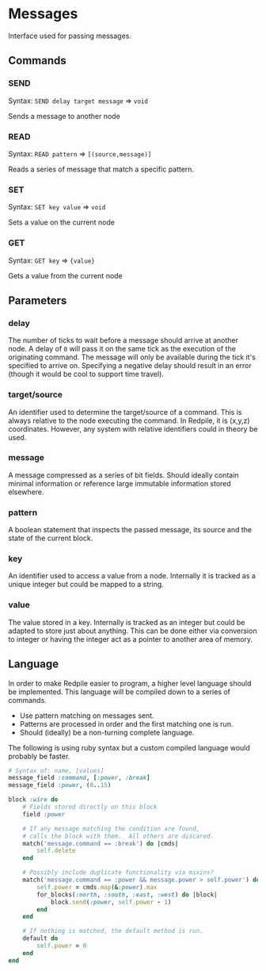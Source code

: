 Messages
========

Interface used for passing messages.

Commands
--------

### SEND

Syntax: `SEND delay target message` => `void`

Sends a message to another node

### READ

Syntax: `READ pattern` => `[(source,message)]`

Reads a series of message that match a specific pattern.

### SET

Syntax: `SET key value` => `void`

Sets a value on the current node

### GET

Syntax: `GET key` => `{value}`

Gets a value from the current node

Parameters
----------

### delay

The number of ticks to wait before a message should arrive at another node.
A delay of `0` will pass it on the same tick as the execution of the originating command.
The message will only be available during the tick it's specified to arrive on.
Specifying a negative delay should result in an error (though it would be cool to support time travel).

### target/source

An identifier used to determine the target/source of a command.
This is always relative to the node executing the command.  In Redpile, it is (x,y,z) coordinates.
However, any system with relative identifiers could in theory be used.

### message

A message compressed as a series of bit fields.
Should ideally contain minimal information or reference large immutable information stored elsewhere.

### pattern

A boolean statement that inspects the passed message, its source and the state of the current block.

### key

An identifier used to access a value from a node.
Internally it is tracked as a unique integer but could be mapped to a string.

### value

The value stored in a key.  Internally is tracked as an integer but could be adapted to store just about anything.  This can be done either via conversion to integer or having the integer act as a pointer to another area of memory.

Language
--------

In order to make Redpile easier to program, a higher level language should be implemented.
This language will be compiled down to a series of commands.

* Use pattern matching on messages sent.
* Patterns are processed in order and the first matching one is run.
* Should (ideally) be a non-turning complete language.

The following is using ruby syntax but a custom compiled language would probably be faster.

```ruby
# Syntax of: name, [values]
message_field :command, [:power, :break]
message_field :power, (0..15)

block :wire do
    # Fields stored directly on this block
    field :power

    # If any message matching the condition are found,
    # calls the block with them.  All others are discared.
    match('message.command == :break') do |cmds|
        self.delete
    end

    # Possibly include duplicate functionality via mixins?
    match('message.command == :power && message.power > self.power') do |cmds|
        self.power = cmds.map(&:power).max
        for_blocks(:north, :south, :east, :west) do |block|
            block.send(:power, self.power - 1)
        end
    end

    # If nothing is matched, the default method is run.
    default do
        self.power = 0
    end
end
```

